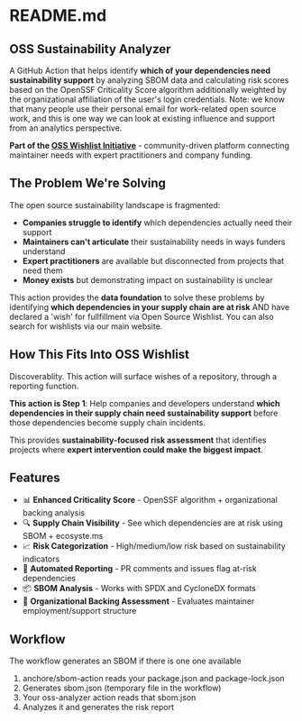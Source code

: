 # README.md

## OSS Sustainability Analyzer

A GitHub Action that helps identify **which of your dependencies need sustainability support** by analyzing SBOM data and calculating risk scores based on the OpenSSF Criticality Score algorithm additionally weighted by the organizational affiliation of the user's login credentials.  Note: we know that many people use their personal email for work-related open source work, and  this is one way we can look at existing influence and support from an analytics perspective.

**Part of the [OSS Wishlist Initiative](https://github.com/your-org/oss-wishlist)** -  community-driven platform connecting maintainer needs with expert practitioners and company funding.

## The Problem We're Solving

The open source sustainability landscape is fragmented:
- **Companies struggle to identify** which dependencies actually need their support
- **Maintainers can't articulate** their sustainability needs in ways funders understand
- **Expert practitioners** are available but disconnected from projects that need them
- **Money exists** but demonstrating impact on sustainability is unclear

This action provides the **data foundation** to solve these problems by identifying **which dependencies in your supply chain are at risk** AND have declared a 'wish' for fullfillment via Open Source Wishlist.  You can also search for wishlists via our  main website.

## How This Fits Into OSS Wishlist
Discoverablity.
This action will surface wishes of a repository, through a reporting function. 

**This action is Step 1**: Help companies and developers understand **which dependencies in their supply chain need sustainability support** before those dependencies become supply chain incidents.

This provides **sustainability-focused risk assessment** that identifies projects where **expert intervention could make the biggest impact**.

## Features

- 📊 **Enhanced Criticality Score** - OpenSSF algorithm + organizational backing analysis
- 🔍 **Supply Chain Visibility** - See which dependencies are at risk using SBOM + ecosyste.ms
- 📈 **Risk Categorization** - High/medium/low risk based on sustainability indicators
- 💬 **Automated Reporting** - PR comments and issues flag at-risk dependencies
- 📦 **SBOM Analysis** - Works with SPDX and CycloneDX formats
- 🏢 **Organizational Backing Assessment** - Evaluates maintainer employment/support structure

## Workflow
The workflow generates an SBOM if there is one one available 

1. anchore/sbom-action reads your package.json and package-lock.json
2. Generates sbom.json (temporary file in the workflow)
3. Your oss-analyzer action reads that sbom.json
3. Analyzes it and generates the risk report


